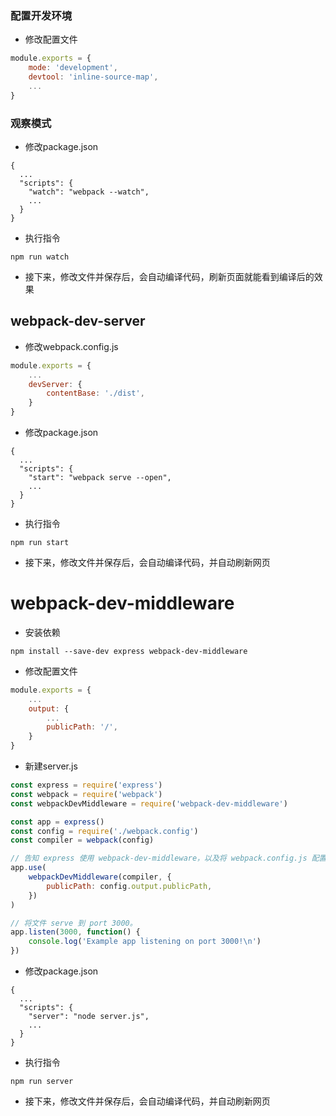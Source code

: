 ### 配置开发环境
- 修改配置文件
```javascript
module.exports = {
    mode: 'development',
    devtool: 'inline-source-map',
    ...
}
```
### 观察模式
- 修改package.json
```shell
{
  ...
  "scripts": {
    "watch": "webpack --watch",
    ...
  }
}
```
- 执行指令
```shell
npm run watch
```
- 接下来，修改文件并保存后，会自动编译代码，刷新页面就能看到编译后的效果

## webpack-dev-server
- 修改webpack.config.js
```javascript
module.exports = {
    ...
    devServer: {
        contentBase: './dist',
    }
}
```
- 修改package.json
```shell
{
  ...
  "scripts": {
    "start": "webpack serve --open",
    ...
  }
}
```
- 执行指令
```shell
npm run start
```
- 接下来，修改文件并保存后，会自动编译代码，并自动刷新网页
# webpack-dev-middleware
- 安装依赖
```shell
npm install --save-dev express webpack-dev-middleware
```
- 修改配置文件
```javascript
module.exports = {
    ...
    output: {
        ...
        publicPath: '/',
    }
}
```
- 新建server.js
```javascript
const express = require('express')
const webpack = require('webpack')
const webpackDevMiddleware = require('webpack-dev-middleware')

const app = express()
const config = require('./webpack.config')
const compiler = webpack(config)

// 告知 express 使用 webpack-dev-middleware，以及将 webpack.config.js 配置文件作为基础设置。
app.use(
    webpackDevMiddleware(compiler, {
        publicPath: config.output.publicPath,
    })
)

// 将文件 serve 到 port 3000。
app.listen(3000, function() {
    console.log('Example app listening on port 3000!\n')
})
```
- 修改package.json
```shell
{
  ...
  "scripts": {
    "server": "node server.js",
    ...
  }
}
```
- 执行指令
```shell
npm run server
```
- 接下来，修改文件并保存后，会自动编译代码，并自动刷新网页